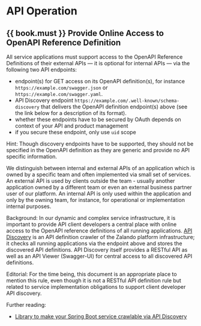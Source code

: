 # API Operation

## {{ book.must }} Provide Online Access to OpenAPI Reference Definition

All service applications must support access to the OpenAPI Reference Definitions of their external APIs — it
is optional for internal APIs — via the following two API endpoints:  

* endpoint(s) for GET access on its OpenAPI definition(s), for instance
  `https://example.com/swagger.json` or `https://example.com/swagger.yaml`.
* API Discovery endpoint `https://example.com/.well-known/schema-discovery` that delivers
  the OpenAPI definition endpoint(s) above (see the link below for a description of its format).
* whether these endpoints have to be secured by OAuth depends on context of your API and product management
* if you secure these endpoint, only use `uid` scope

Hint: Though discovery endpoints have to be supported, they should not be specified in the OpenAPI definition
as they are generic and provide no API specific information.

We distinguish between internal and external APIs of an application which is owned by a specific team and often
implemented via small set of services. An external API is used by clients outside the team - usually
another application owned by a different team or even an external business partner user of our platform.
An internal API is only used within the application and only by the owning team, for instance,
for operational or implementation internal purposes.

Background: In our dynamic and complex service infrastructure, it is important to provide API client
developers a central place with online access to the OpenAPI reference definitions of all running applications.
[API Discovery](https://github.com/zalando-incubator/api-discovery) is an API definition
crawler of the Zalando platform infrastructure; it checks all running applications via the endpoint above and
stores the discovered API definitions. API Discovery itself provides a RESTful API as well as an
API Viewer (Swagger-UI) for central access to all discovered API definitions.

Editorial: For the time being, this document is an appropriate place to mention this rule, even though it is
not a RESTful API definition rule but related to service implementation obligations to support client developer API discovery.

Further reading:

* [Library to make your Spring Boot service crawlable via API Discovery](https://github.com/zalando-stups/twintip-spring-web)
